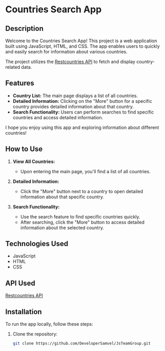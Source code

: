 # Countries Search App

## Description

Welcome to the Countries Search App! This project is a web application built using JavaScript, HTML, and CSS. The app enables users to quickly and easily search for information about various countries.

The project utilizes the [Restcountries API](https://restcountries.com/) to fetch and display country-related data.

## Features

- **Country List:** The main page displays a list of all countries.
- **Detailed Information:** Clicking on the "More" button for a specific country provides detailed information about that country.
- **Search Functionality:** Users can perform searches to find specific countries and access detailed information.

I hope you enjoy using this app and exploring information about different countries!

## How to Use

1. **View All Countries:**

   - Upon entering the main page, you'll find a list of all countries.

2. **Detailed Information:**

   - Click the "More" button next to a country to open detailed information about that specific country.

3. **Search Functionality:**
   - Use the search feature to find specific countries quickly.
   - After searching, click the "More" button to access detailed information about the selected country.

## Technologies Used

- JavaScript
- HTML
- CSS

## API Used

[Restcountries API](https://restcountries.com/)

## Installation

To run the app locally, follow these steps:

1. Clone the repository:
   ```bash
   git clone https://github.com/DeveloperSamvel/JsTeamGroup.git
   ```
